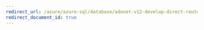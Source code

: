 ```yaml
---
redirect_url: /azure/azure-sql/database/adonet-v12-develop-direct-route-ports
redirect_document_id: true
---
```

